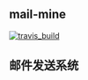 ## mail-mine
[![travis_build](https://travis-ci.org/Lanseria/mail-system.svg?branch=master "travis_build")](https://travis-ci.org/Lanseria/mail-system)
## 邮件发送系统
